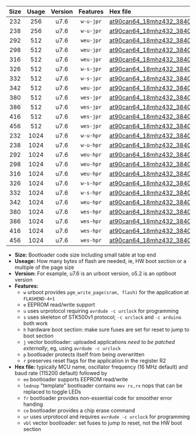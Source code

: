 |Size|Usage|Version|Features|Hex file|
|:-:|:-:|:-:|:-:|:--|
|232|256|u7.6|`w-u-jpr`|[at90can64_18mhz432_38400bps_ur_vbl.hex](https://raw.githubusercontent.com/stefanrueger/urboot/main/bootloaders/at90can64/fcpu_18mhz432/38400_bps/at90can64_18mhz432_38400bps_ur_vbl.hex)|
|238|256|u7.6|`w-u-jpr`|[at90can64_18mhz432_38400bps_lednop_ur_vbl.hex](https://raw.githubusercontent.com/stefanrueger/urboot/main/bootloaders/at90can64/fcpu_18mhz432/38400_bps/at90can64_18mhz432_38400bps_lednop_ur_vbl.hex)|
|292|512|u7.6|`weu-jpr`|[at90can64_18mhz432_38400bps_ee_ur_vbl.hex](https://raw.githubusercontent.com/stefanrueger/urboot/main/bootloaders/at90can64/fcpu_18mhz432/38400_bps/at90can64_18mhz432_38400bps_ee_ur_vbl.hex)|
|298|512|u7.6|`weu-jpr`|[at90can64_18mhz432_38400bps_ee_lednop_ur_vbl.hex](https://raw.githubusercontent.com/stefanrueger/urboot/main/bootloaders/at90can64/fcpu_18mhz432/38400_bps/at90can64_18mhz432_38400bps_ee_lednop_ur_vbl.hex)|
|316|512|u7.6|`weu-jpr`|[at90can64_18mhz432_38400bps_ee_lednop_fr_ur_vbl.hex](https://raw.githubusercontent.com/stefanrueger/urboot/main/bootloaders/at90can64/fcpu_18mhz432/38400_bps/at90can64_18mhz432_38400bps_ee_lednop_fr_ur_vbl.hex)|
|326|512|u7.6|`w-s-jpr`|[at90can64_18mhz432_38400bps_vbl.hex](https://raw.githubusercontent.com/stefanrueger/urboot/main/bootloaders/at90can64/fcpu_18mhz432/38400_bps/at90can64_18mhz432_38400bps_vbl.hex)|
|332|512|u7.6|`w-s-jpr`|[at90can64_18mhz432_38400bps_lednop_vbl.hex](https://raw.githubusercontent.com/stefanrueger/urboot/main/bootloaders/at90can64/fcpu_18mhz432/38400_bps/at90can64_18mhz432_38400bps_lednop_vbl.hex)|
|342|512|u7.6|`weu-jpr`|[at90can64_18mhz432_38400bps_ee_lednop_fr_ce_ur_vbl.hex](https://raw.githubusercontent.com/stefanrueger/urboot/main/bootloaders/at90can64/fcpu_18mhz432/38400_bps/at90can64_18mhz432_38400bps_ee_lednop_fr_ce_ur_vbl.hex)|
|380|512|u7.6|`wes-jpr`|[at90can64_18mhz432_38400bps_ee_vbl.hex](https://raw.githubusercontent.com/stefanrueger/urboot/main/bootloaders/at90can64/fcpu_18mhz432/38400_bps/at90can64_18mhz432_38400bps_ee_vbl.hex)|
|386|512|u7.6|`wes-jpr`|[at90can64_18mhz432_38400bps_ee_lednop_vbl.hex](https://raw.githubusercontent.com/stefanrueger/urboot/main/bootloaders/at90can64/fcpu_18mhz432/38400_bps/at90can64_18mhz432_38400bps_ee_lednop_vbl.hex)|
|416|512|u7.6|`wes-jpr`|[at90can64_18mhz432_38400bps_ee_lednop_fr_vbl.hex](https://raw.githubusercontent.com/stefanrueger/urboot/main/bootloaders/at90can64/fcpu_18mhz432/38400_bps/at90can64_18mhz432_38400bps_ee_lednop_fr_vbl.hex)|
|456|512|u7.6|`wes-jpr`|[at90can64_18mhz432_38400bps_ee_lednop_fr_ce_vbl.hex](https://raw.githubusercontent.com/stefanrueger/urboot/main/bootloaders/at90can64/fcpu_18mhz432/38400_bps/at90can64_18mhz432_38400bps_ee_lednop_fr_ce_vbl.hex)|
|232|1024|u7.6|`w-u-hpr`|[at90can64_18mhz432_38400bps_ur.hex](https://raw.githubusercontent.com/stefanrueger/urboot/main/bootloaders/at90can64/fcpu_18mhz432/38400_bps/at90can64_18mhz432_38400bps_ur.hex)|
|238|1024|u7.6|`w-u-hpr`|[at90can64_18mhz432_38400bps_lednop_ur.hex](https://raw.githubusercontent.com/stefanrueger/urboot/main/bootloaders/at90can64/fcpu_18mhz432/38400_bps/at90can64_18mhz432_38400bps_lednop_ur.hex)|
|292|1024|u7.6|`weu-hpr`|[at90can64_18mhz432_38400bps_ee_ur.hex](https://raw.githubusercontent.com/stefanrueger/urboot/main/bootloaders/at90can64/fcpu_18mhz432/38400_bps/at90can64_18mhz432_38400bps_ee_ur.hex)|
|298|1024|u7.6|`weu-hpr`|[at90can64_18mhz432_38400bps_ee_lednop_ur.hex](https://raw.githubusercontent.com/stefanrueger/urboot/main/bootloaders/at90can64/fcpu_18mhz432/38400_bps/at90can64_18mhz432_38400bps_ee_lednop_ur.hex)|
|316|1024|u7.6|`weu-hpr`|[at90can64_18mhz432_38400bps_ee_lednop_fr_ur.hex](https://raw.githubusercontent.com/stefanrueger/urboot/main/bootloaders/at90can64/fcpu_18mhz432/38400_bps/at90can64_18mhz432_38400bps_ee_lednop_fr_ur.hex)|
|326|1024|u7.6|`w-s-hpr`|[at90can64_18mhz432_38400bps.hex](https://raw.githubusercontent.com/stefanrueger/urboot/main/bootloaders/at90can64/fcpu_18mhz432/38400_bps/at90can64_18mhz432_38400bps.hex)|
|332|1024|u7.6|`w-s-hpr`|[at90can64_18mhz432_38400bps_lednop.hex](https://raw.githubusercontent.com/stefanrueger/urboot/main/bootloaders/at90can64/fcpu_18mhz432/38400_bps/at90can64_18mhz432_38400bps_lednop.hex)|
|342|1024|u7.6|`weu-hpr`|[at90can64_18mhz432_38400bps_ee_lednop_fr_ce_ur.hex](https://raw.githubusercontent.com/stefanrueger/urboot/main/bootloaders/at90can64/fcpu_18mhz432/38400_bps/at90can64_18mhz432_38400bps_ee_lednop_fr_ce_ur.hex)|
|380|1024|u7.6|`wes-hpr`|[at90can64_18mhz432_38400bps_ee.hex](https://raw.githubusercontent.com/stefanrueger/urboot/main/bootloaders/at90can64/fcpu_18mhz432/38400_bps/at90can64_18mhz432_38400bps_ee.hex)|
|386|1024|u7.6|`wes-hpr`|[at90can64_18mhz432_38400bps_ee_lednop.hex](https://raw.githubusercontent.com/stefanrueger/urboot/main/bootloaders/at90can64/fcpu_18mhz432/38400_bps/at90can64_18mhz432_38400bps_ee_lednop.hex)|
|416|1024|u7.6|`wes-hpr`|[at90can64_18mhz432_38400bps_ee_lednop_fr.hex](https://raw.githubusercontent.com/stefanrueger/urboot/main/bootloaders/at90can64/fcpu_18mhz432/38400_bps/at90can64_18mhz432_38400bps_ee_lednop_fr.hex)|
|456|1024|u7.6|`wes-hpr`|[at90can64_18mhz432_38400bps_ee_lednop_fr_ce.hex](https://raw.githubusercontent.com/stefanrueger/urboot/main/bootloaders/at90can64/fcpu_18mhz432/38400_bps/at90can64_18mhz432_38400bps_ee_lednop_fr_ce.hex)|

- **Size:** Bootloader code size including small table at top end
- **Useage:** How many bytes of flash are needed, ie, HW boot section or a multiple of the page size
- **Version:** For example, u7.6 is an urboot version, o5.2 is an optiboot version
- **Features:**
  + `w` urboot provides `pgm_write_page(sram, flash)` for the application at `FLASHEND-4+1`
  + `e` EEPROM read/write support
  + `u` uses urprotocol requiring `avrdude -c urclock` for programming
  + `s` uses skeleton of STK500v1 protocol; `-c urclock` and `-c arduino` both work
  + `h` hardware boot section: make sure fuses are set for reset to jump to boot section
  + `j` vector bootloader: uploaded applications *need to be patched externally*, eg, using `avrdude -c urclock`
  + `p` bootloader protects itself from being overwritten
  + `r` preserves reset flags for the application in the register R2
- **Hex file:** typically MCU name, oscillator frequency (16 MHz default) and baud rate (115200 default) followed by
  + `ee` bootloader supports EEPROM read/write
  + `lednop` "template" bootloader contains `mov rx,rx` nops that can be replaced to toggle LEDs
  + `fr` bootloader provides non-essential code for smoother error handing
  + `ce` bootloader provides a chip erase command
  + `ur` uses urprotocol and requires `avrdude -c urclock` for programming
  + `vbl` vector bootloader: set fuses to jump to reset, not the HW boot section
